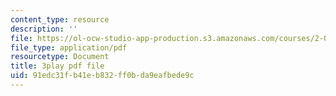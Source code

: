 ```yaml
---
content_type: resource
description: ''
file: https://ol-ocw-studio-app-production.s3.amazonaws.com/courses/2-003sc-engineering-dynamics-fall-2011/91edc31fb41eb832ff0bda9eafbede9c_wERH7LtoUuE.pdf
file_type: application/pdf
resourcetype: Document
title: 3play pdf file
uid: 91edc31f-b41e-b832-ff0b-da9eafbede9c
---
```

